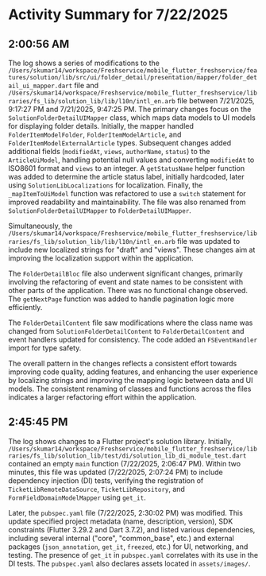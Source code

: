 # Activity Summary for 7/22/2025

## 2:00:56 AM
The log shows a series of modifications to the `/Users/skumar14/workspace/Freshservice/mobile_flutter_freshservice/features/solution/lib/src/ui/folder_detail/presentation/mapper/folder_detail_ui_mapper.dart` file and `/Users/skumar14/workspace/Freshservice/mobile_flutter_freshservice/libraries/fs_lib/solution_lib/lib/l10n/intl_en.arb` file between 7/21/2025, 9:17:27 PM and 7/21/2025, 9:47:25 PM.  The primary changes focus on the `SolutionFolderDetailUIMapper` class, which maps data models to UI models for displaying folder details.  Initially, the mapper handled `FolderItemModelFolder`, `FolderItemModelArticle`, and `FolderItemModelExternalArticle` types.  Subsequent changes added additional fields (`modifiedAt`, `views`, `authorName`, `status`) to the `ArticleUiModel`,  handling potential null values and converting `modifiedAt` to ISO8601 format and `views` to an integer.  A `getStatusName` helper function was added to determine the article status label, initially hardcoded, later using `SolutionLibLocalizations` for localization.  Finally, the `_mapItemToUiModel` function was refactored to use a `switch` statement for improved readability and maintainability. The file was also renamed from `SolutionFolderDetailUIMapper` to `FolderDetailUIMapper`.

Simultaneously, the `/Users/skumar14/workspace/Freshservice/mobile_flutter_freshservice/libraries/fs_lib/solution_lib/lib/l10n/intl_en.arb` file was updated to include new localized strings for "draft" and "views". These changes aim at improving the localization support within the application.

The `FolderDetailBloc` file also underwent significant changes, primarily involving the refactoring of event and state names to be consistent with other parts of the application. There was no functional change observed.  The  `getNextPage` function was added to handle pagination logic more efficiently.

The `FolderDetailContent` file saw modifications where the class name was changed from `SolutionFolderDetailContent` to `FolderDetailContent` and event handlers updated for consistency.  The code added an `FSEventHandler` import for type safety.


The overall pattern in the changes reflects a consistent effort towards improving code quality, adding features, and enhancing the user experience by localizing strings and improving the mapping logic between data and UI models.  The consistent renaming of classes and functions across the files indicates a larger refactoring effort within the application.


## 2:45:45 PM
The log shows changes to a Flutter project's solution library.  Initially, `/Users/skumar14/workspace/Freshservice/mobile_flutter_freshservice/libraries/fs_lib/solution_lib/test/di/solution_lib_di_module_test.dart` contained an empty `main` function (7/22/2025, 2:06:47 PM).  Within two minutes,  this file was updated (7/22/2025, 2:07:24 PM) to include dependency injection (DI) tests, verifying the registration of `TicketLibRemoteDataSource`, `TicketLibRepository`, and `FormFieldDomainModelMapper` using `get_it`.  

Later, the `pubspec.yaml` file (7/22/2025, 2:30:02 PM) was modified. This update specified project metadata (name, description, version), SDK constraints (Flutter 3.29.2 and Dart 3.7.2), and listed various dependencies, including several internal ("core", "common_base", etc.) and external packages (`json_annotation`, `get_it`, `freezed`, etc.) for UI, networking, and testing.  The presence of `get_it` in `pubspec.yaml` correlates with its use in the DI tests.  The `pubspec.yaml` also declares assets located in `assets/images/`.
